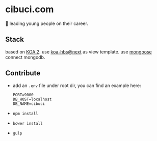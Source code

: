 # cibuci.com

:lizard: leading young people on their career.

## Stack

based on [KOA 2](https://github.com/koajs/koa/issues/533).
use [koa-hbs@next](https://github.com/koajs/koa-hbs/tree/next) as view template.
use [mongoose](http://mongoosejs.com/) connect mongodb.

## Contribute

- add an `.env` file under root dir, you can find an example here:

  ```
  PORT=9000
  DB_HOST=localhost
  DB_NAME=cibuci
  ```

- `npm install`
- `bower install`
- `gulp`
